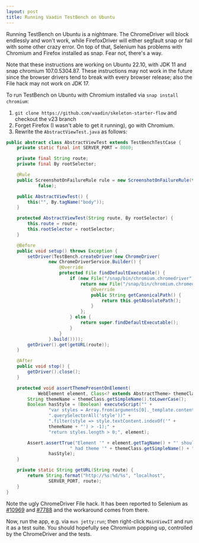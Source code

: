 ```yaml
---
layout: post
title: Running Vaadin TestBench on Ubuntu
---
```


Running TestBench on Ubuntu is a nightmare. The ChromeDriver will block endlessly and won't work,
while FirefoxDriver will either segfault snap or fail with some other crazy error. On top of that,
Selenium has problems with Chromium and Firefox installed as snap. Fear not, there's a way.

Note that these instructions are working on Ubuntu 22.10, with JDK 11 and snap chromium 107.0.5304.87. These
instructions may not work in the future since the browser drivers tend to break with every browser release;
also the File hack may not work on JDK 17.

To run TestBench on Ubuntu with Chromium installed via `snap install chromium`:

1. `git clone https://github.com/vaadin/skeleton-starter-flow` and checkout the v23 branch
2. Forget Firefox (I wasn't able to get it running), go with Chromium.
3. Rewrite the `AbstractViewTest.java` as follows:

```java
public abstract class AbstractViewTest extends TestBenchTestCase {
    private static final int SERVER_PORT = 8080;

    private final String route;
    private final By rootSelector;

    @Rule
    public ScreenshotOnFailureRule rule = new ScreenshotOnFailureRule(this,
            false);

    public AbstractViewTest() {
        this("", By.tagName("body"));
    }

    protected AbstractViewTest(String route, By rootSelector) {
        this.route = route;
        this.rootSelector = rootSelector;
    }

    @Before
    public void setup() throws Exception {
        setDriver(TestBench.createDriver(new ChromeDriver(
                new ChromeDriverService.Builder() {
                    @Override
                    protected File findDefaultExecutable() {
                        if (new File("/snap/bin/chromium.chromedriver").exists()) {
                            return new File("/snap/bin/chromium.chromedriver") {
                                @Override
                                public String getCanonicalPath() {
                                    return this.getAbsolutePath();
                                }
                            };
                        } else {
                            return super.findDefaultExecutable();
                        }
                    }
                }.build())));
        getDriver().get(getURL(route));
    }

    @After
    public void stop() {
        getDriver().close();
    }

    protected void assertThemePresentOnElement(
            WebElement element, Class<? extends AbstractTheme> themeClass) {
        String themeName = themeClass.getSimpleName().toLowerCase();
        Boolean hasStyle = (Boolean) executeScript("" +
                "var styles = Array.from(arguments[0]._template.content" +
                ".querySelectorAll('style'))" +
                ".filter(style => style.textContent.indexOf('" +
                themeName + "') > -1);" +
                "return styles.length > 0;", element);

        Assert.assertTrue("Element '" + element.getTagName() + "' should have" +
                        " had theme '" + themeClass.getSimpleName() + "'.",
                hasStyle);
    }

    private static String getURL(String route) {
        return String.format("http://%s:%d/%s", "localhost",
                SERVER_PORT, route);
    }
}
```

Note the ugly ChromeDriver File hack. It has been reported to Selenium as [#10969](https://github.com/SeleniumHQ/selenium/issues/10969)
and [#7788](https://github.com/SeleniumHQ/selenium/issues/7788) and the workaround comes from there.

Now, run the app, e.g. via `mvn jetty:run`; then right-click `MainViewIT` and run it as a test suite.
You should hopefully see Chromium popping up, controlled by the ChromeDriver and the tests.

